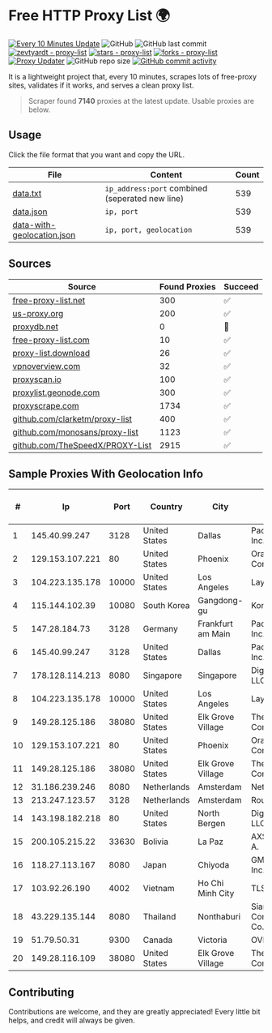 
# Free HTTP Proxy List 🌍

[![Every 10 Minutes Update](https://github.com/mertguvencli/http-proxy-list/actions/workflows/main.yml/badge.svg?branch=main)](https://github.com/mertguvencli/http-proxy-list/actions/workflows/main.yml)
![GitHub](https://img.shields.io/github/license/mertguvencli/http-proxy-list)
![GitHub last commit](https://img.shields.io/github/last-commit/mertguvencli/http-proxy-list)
[![zevtyardt - proxy-list](https://img.shields.io/static/v1?label=zevtyardt&message=proxy-list&color=blue&logo=github)](https://github.com/zevtyardt/proxy-list "Go to GitHub repo")
[![stars - proxy-list](https://img.shields.io/github/stars/zevtyardt/proxy-list?style=social)](https://github.com/zevtyardt/proxy-list)
[![forks - proxy-list](https://img.shields.io/github/forks/zevtyardt/proxy-list?style=social)](https://github.com/zevtyardt/proxy-list)
[![Proxy Updater](https://github.com/zevtyardt/proxy-list/workflows/Proxy%20Updater/badge.svg)](https://github.com/zevtyardt/proxy-list/actions?query=workflow:"Proxy+Updater")
![GitHub repo size](https://img.shields.io/github/repo-size/zevtyardt/proxy-list)
[![GitHub commit activity](https://img.shields.io/github/commit-activity/m/zevtyardt/proxy-list?logo=commits)](https://github.com/zevtyardt/proxy-list/commits/main)

It is a lightweight project that, every 10 minutes, scrapes lots of free-proxy sites, validates if it works, and serves a clean proxy list.

> Scraper found **7140** proxies at the latest update. Usable proxies are below.

## Usage

Click the file format that you want and copy the URL.

|File|Content|Count|
|----|-------|-----|
|[data.txt](https://raw.githubusercontent.com/mertguvencli/http-proxy-list/main/proxy-list/data.txt)|`ip_address:port` combined (seperated new line)|539|
|[data.json](https://raw.githubusercontent.com/mertguvencli/http-proxy-list/main/proxy-list/data.json)|`ip, port`|539|
|[data-with-geolocation.json](https://raw.githubusercontent.com/mertguvencli/http-proxy-list/main/proxy-list/data-with-geolocation.json)|`ip, port, geolocation`|539|

## Sources

|Source|Found Proxies|Succeed|
|------|-------------|-------|
|[free-proxy-list.net](https://free-proxy-list.net)|300|✅|
|[us-proxy.org](https://www.us-proxy.org)|200|✅|
|[proxydb.net](http://proxydb.net)|0|🚫|
|[free-proxy-list.com](https://free-proxy-list.com/?page=&port=&type%5B%5D=http&type%5B%5D=https&up_time=0&search=Search)|10|✅|
|[proxy-list.download](https://www.proxy-list.download/HTTP)|26|✅|
|[vpnoverview.com](https://vpnoverview.com/privacy/anonymous-browsing/free-proxy-servers)|32|✅|
|[proxyscan.io](https://www.proxyscan.io)|100|✅|
|[proxylist.geonode.com](https://proxylist.geonode.com/api/proxy-list?limit=300&page=1&sort_by=lastChecked&sort_type=desc&protocols=http,https)|300|✅|
|[proxyscrape.com](https://api.proxyscrape.com/v2/?request=displayproxies&protocol=http&timeout=10000&country=all&ssl=all&anonymity=all)|1734|✅|
|[github.com/clarketm/proxy-list](https://raw.githubusercontent.com/clarketm/proxy-list/master/proxy-list-raw.txt)|400|✅|
|[github.com/monosans/proxy-list](https://raw.githubusercontent.com/monosans/proxy-list/main/proxies/http.txt)|1123|✅|
|[github.com/TheSpeedX/PROXY-List](https://raw.githubusercontent.com/TheSpeedX/PROXY-List/master/http.txt)|2915|✅|


## Sample Proxies With Geolocation Info

|#|Ip|Port|Country|City|Internet Service Provider|
|-|--|----|-------|----|-------------------------|
|1|145.40.99.247|3128|United States|Dallas|Packet Host, Inc.|
|2|129.153.107.221|80|United States|Phoenix|Oracle Corporation|
|3|104.223.135.178|10000|United States|Los Angeles|LayerHost|
|4|115.144.102.39|10080|South Korea|Gangdong-gu|Korea Telecom|
|5|147.28.184.73|3128|Germany|Frankfurt am Main|Packet Host, Inc.|
|6|145.40.99.247|3128|United States|Dallas|Packet Host, Inc.|
|7|178.128.114.213|8080|Singapore|Singapore|DigitalOcean, LLC|
|8|104.223.135.178|10000|United States|Los Angeles|LayerHost|
|9|149.28.125.186|38080|United States|Elk Grove Village|The Constant Company|
|10|129.153.107.221|80|United States|Phoenix|Oracle Corporation|
|11|149.28.125.186|38080|United States|Elk Grove Village|The Constant Company|
|12|31.186.239.246|8080|Netherlands|Amsterdam|NetSkope Inc|
|13|213.247.123.57|3128|Netherlands|Amsterdam|Routit BV|
|14|143.198.182.218|80|United States|North Bergen|DigitalOcean, LLC|
|15|200.105.215.22|33630|Bolivia|La Paz|AXS Bolivia S. A.|
|16|118.27.113.167|8080|Japan|Chiyoda|GMO Internet, Inc.|
|17|103.92.26.190|4002|Vietnam|Ho Chi Minh City|TLSOFT|
|18|43.229.135.144|8080|Thailand|Nonthaburi|Siamdata Communication Co., ltd.|
|19|51.79.50.31|9300|Canada|Victoria|OVH SAS|
|20|149.28.116.109|38080|United States|Elk Grove Village|The Constant Company|



## Contributing

Contributions are welcome, and they are greatly appreciated! Every
little bit helps, and credit will always be given.

